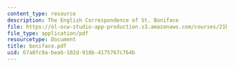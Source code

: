```yaml
---
content_type: resource
description: The English Correspondence of St. Boniface
file: https://ol-ocw-studio-app-production.s3.amazonaws.com/courses/21h-411-history-of-western-thought-500-1300-fall-2004/67a8fc9abeab102d918b4175767c764b_boniface.pdf
file_type: application/pdf
resourcetype: Document
title: boniface.pdf
uid: 67a8fc9a-beab-102d-918b-4175767c764b
---
```

